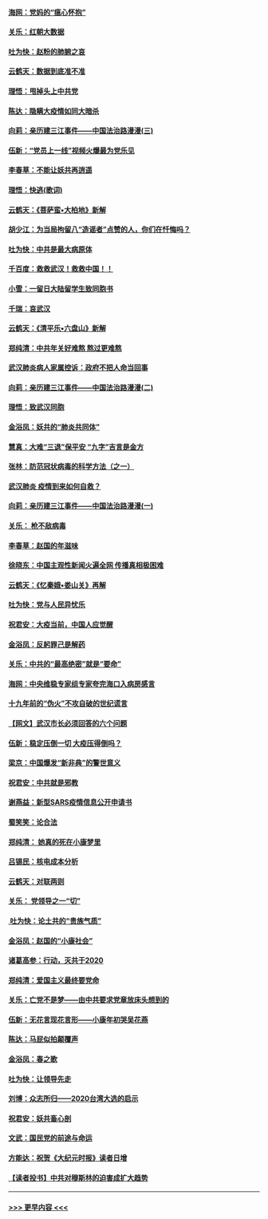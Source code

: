 #### [海网：党妈的“瘟心怀抱”](../pages/nsc993/n11840740.md?t=02041533) 
#### [关乐：红朝大数据](../pages/nsc993/n11840675.md?t=02041533) 
#### [吐为快：赵粉的肺腑之哀](../pages/nsc993/n11840618.md?t=02041533) 
#### [云鹤天：数据到底准不准](../pages/nsc993/n11840325.md?t=02041533) 
#### [理悟：甩掉头上中共党](../pages/nsc993/n11838826.md?t=02041533) 
#### [陈达：隐瞒大疫情如同大暗杀](../pages/nsc993/n11838771.md?t=02041533) 
#### [向莉：亲历建三江事件——中国法治路漫漫(三)](../pages/nsc993/n11831825.md?t=02041533) 
#### [伍新：“党员上一线”视频火爆最为党乐见](../pages/nsc993/n11838200.md?t=02041533) 
#### [李春草：不能让妖共再逍遥](../pages/nsc993/n11838102.md?t=02041533) 
#### [理悟：快逃(歌词)](../pages/nsc993/n11838083.md?t=02041533) 
#### [云鹤天：《菩萨蛮▪大柏地》新解](../pages/nsc993/n11838059.md?t=02041533) 
#### [胡少江：为当局拘留八“造谣者”点赞的人，你们在忏悔吗？](../pages/nsc993/n11836801.md?t=02041533) 
#### [吐为快：中共是最大病原体](../pages/nsc993/n11836748.md?t=02041533) 
#### [千百度：救救武汉！救救中国！！](../pages/nsc993/n11836145.md?t=02041533) 
#### [小雪：一留日大陆留学生致同胞书](../pages/nsc993/n11834624.md?t=02041533) 
#### [千瑞：哀武汉](../pages/nsc993/n11833647.md?t=02041533) 
#### [云鹤天：《清平乐▪六盘山》新解](../pages/nsc993/n11833611.md?t=02041533) 
#### [郑纯清：中共年关好难熬 熬过更难熬](../pages/nsc993/n11833489.md?t=02041533) 
#### [武汉肺炎病人家属控诉：政府不把人命当回事](../pages/nsc993/n11833205.md?t=02041533) 
#### [向莉：亲历建三江事件——中国法治路漫漫(二)](../pages/nsc993/n11829102.md?t=02041533) 
#### [理悟：致武汉同胞](../pages/nsc993/n11831522.md?t=02041533) 
#### [金浴凤：妖共的“肺炎共同体”](../pages/nsc993/n11829448.md?t=02041533) 
#### [慧真：大难“三退”保平安 “九字”吉言是金方](../pages/nsc993/n11829501.md?t=02041533) 
#### [张林：防范冠状病毒的科学方法（之一）](../pages/nsc993/n11828618.md?t=02041533) 
#### [武汉肺炎 疫情到来如何自救？](../pages/nsc993/n11827632.md?t=02041533) 
#### [向莉：亲历建三江事件——中国法治路漫漫(一)](../pages/nsc993/n11827190.md?t=02041533) 
#### [关乐： 枪不敌病毒](../pages/nsc993/n11826746.md?t=02041533) 
#### [李春草：赵国的年滋味](../pages/nsc993/n11826321.md?t=02041533) 
#### [徐晓东：中国主观性新闻火遍全网 传播真相极困难](../pages/nsc993/n11826508.md?t=02041533) 
#### [云鹤天：《忆秦娥▪娄山关》再解](../pages/nsc993/n11824682.md?t=02041533) 
#### [吐为快：党与人民异忧乐](../pages/nsc993/n11824660.md?t=02041533) 
#### [祝君安：大疫当前，中国人应觉醒](../pages/nsc993/n11821946.md?t=02041533) 
#### [金浴凤：反躬罪己是解药](../pages/nsc993/n11820280.md?t=02041533) 
#### [关乐：中共的“最高绝密”就是“要命”](../pages/nsc993/n11816946.md?t=02041533) 
#### [海网：中央维稳专家组专家夸完海口入病房感言](../pages/nsc993/n11815138.md?t=02041533) 
#### [十九年前的“伪火”不攻自破的世纪谎言](../pages/nsc993/n11813238.md?t=02041533) 
#### [【网文】武汉市长必须回答的六个问题](../pages/nsc993/n11813848.md?t=02041533) 
#### [伍新：稳定压倒一切 大疫压得倒吗？](../pages/nsc993/n11812634.md?t=02041533) 
#### [梁京：中国爆发“新非典”的警世意义](../pages/nsc993/n11812554.md?t=02041533) 
#### [祝君安：中共就是邪教](../pages/nsc993/n11812431.md?t=02041533) 
#### [谢燕益：新型SARS疫情信息公开申请书](../pages/nsc993/n11808840.md?t=02041533) 
#### [蜀笑笑：论合法](../pages/nsc993/n11808064.md?t=02041533) 
#### [郑纯清： 她真的死在小康梦里](../pages/nsc993/n11806623.md?t=02041533) 
#### [吕锡民：核电成本分析](../pages/nsc993/n11806284.md?t=02041533) 
#### [云鹤天：对联两则](../pages/nsc993/n11805957.md?t=02041533) 
#### [关乐： 党领导之一“切”](../pages/nsc993/n11804505.md?t=02041533) 
#### [ 吐为快：论土共的“贵族气质”](../pages/nsc993/n11804490.md?t=02041533) 
#### [金浴凤：赵国的“小康社会”](../pages/nsc993/n11804452.md?t=02041533) 
#### [诸葛高参：行动，灭共于2020](../pages/nsc993/n11804120.md?t=02041533) 
#### [郑纯清：爱国主义最终要党命](../pages/nsc993/n11802197.md?t=02041533) 
#### [关乐：亡党不是梦——由中共要求党章放床头想到的](../pages/nsc993/n11802156.md?t=02041533) 
#### [伍新：无花言现花言形——小康年初哭吴花燕](../pages/nsc993/n11800044.md?t=02041533) 
#### [陈达：马屁似拍颠覆声](../pages/nsc993/n11800010.md?t=02041533) 
#### [金浴凤：春之歌](../pages/nsc993/n11797687.md?t=02041533) 
#### [吐为快：让领导先走](../pages/nsc993/n11797512.md?t=02041533) 
#### [刘博：众志所归——2020台湾大选的启示](../pages/nsc993/n11796878.md?t=02041533) 
#### [祝君安：妖共畜心剖](../pages/nsc993/n11794273.md?t=02041533) 
#### [文武：国民党的前途与命运](../pages/nsc993/n11794198.md?t=02041533) 
#### [方能达：祝贺《大纪元时报》读者日增](../pages/nsc993/n11793807.md?t=02041533) 
#### [【读者投书】中共对穆斯林的迫害成扩大趋势](../pages/nsc993/n11791371.md?t=02041533) 

----
#### [ >>> 更早内容 <<< ](../indexes/nsc993-earlier.md)
